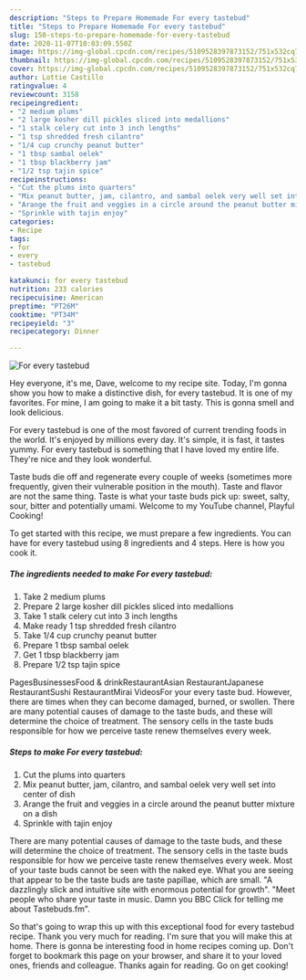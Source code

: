 ```yaml
---
description: "Steps to Prepare Homemade For every tastebud"
title: "Steps to Prepare Homemade For every tastebud"
slug: 150-steps-to-prepare-homemade-for-every-tastebud
date: 2020-11-07T10:03:09.550Z
image: https://img-global.cpcdn.com/recipes/5109528397873152/751x532cq70/for-every-tastebud-recipe-main-photo.jpg
thumbnail: https://img-global.cpcdn.com/recipes/5109528397873152/751x532cq70/for-every-tastebud-recipe-main-photo.jpg
cover: https://img-global.cpcdn.com/recipes/5109528397873152/751x532cq70/for-every-tastebud-recipe-main-photo.jpg
author: Lottie Castillo
ratingvalue: 4
reviewcount: 3158
recipeingredient:
- "2 medium plums"
- "2 large kosher dill pickles sliced into medallions"
- "1 stalk celery cut into 3 inch lengths"
- "1 tsp shredded fresh cilantro"
- "1/4 cup crunchy peanut butter"
- "1 tbsp sambal oelek"
- "1 tbsp blackberry jam"
- "1/2 tsp tajin spice"
recipeinstructions:
- "Cut the plums into quarters"
- "Mix peanut butter, jam, cilantro, and sambal oelek very well set into center of dish"
- "Arange the fruit and veggies in a circle around the peanut butter mixture on a dish"
- "Sprinkle with tajin enjoy"
categories:
- Recipe
tags:
- for
- every
- tastebud

katakunci: for every tastebud 
nutrition: 233 calories
recipecuisine: American
preptime: "PT26M"
cooktime: "PT34M"
recipeyield: "3"
recipecategory: Dinner

---
```



![For every tastebud](https://img-global.cpcdn.com/recipes/5109528397873152/751x532cq70/for-every-tastebud-recipe-main-photo.jpg)

Hey everyone, it's me, Dave, welcome to my recipe site. Today, I'm gonna show you how to make a distinctive dish, for every tastebud. It is one of my favorites. For mine, I am going to make it a bit tasty. This is gonna smell and look delicious.

For every tastebud is one of the most favored of current trending foods in the world. It's enjoyed by millions every day. It's simple, it is fast, it tastes yummy. For every tastebud is something that I have loved my entire life. They're nice and they look wonderful.

Taste buds die off and regenerate every couple of weeks (sometimes more frequently, given their vulnerable position in the mouth). Taste and flavor are not the same thing. Taste is what your taste buds pick up: sweet, salty, sour, bitter and potentially umami. Welcome to my YouTube channel, Playful Cooking!


To get started with this recipe, we must prepare a few ingredients. You can have for every tastebud using 8 ingredients and 4 steps. Here is how you cook it.

<!--inarticleads1-->

##### The ingredients needed to make For every tastebud:

1. Take 2 medium plums
1. Prepare 2 large kosher dill pickles sliced into medallions
1. Take 1 stalk celery cut into 3 inch lengths
1. Make ready 1 tsp shredded fresh cilantro
1. Take 1/4 cup crunchy peanut butter
1. Prepare 1 tbsp sambal oelek
1. Get 1 tbsp blackberry jam
1. Prepare 1/2 tsp tajin spice


PagesBusinessesFood &amp; drinkRestaurantAsian RestaurantJapanese RestaurantSushi RestaurantMirai VideosFor your every taste bud. However, there are times when they can become damaged, burned, or swollen. There are many potential causes of damage to the taste buds, and these will determine the choice of treatment. The sensory cells in the taste buds responsible for how we perceive taste renew themselves every week. 

<!--inarticleads2-->

##### Steps to make For every tastebud:

1. Cut the plums into quarters
1. Mix peanut butter, jam, cilantro, and sambal oelek very well set into center of dish
1. Arange the fruit and veggies in a circle around the peanut butter mixture on a dish
1. Sprinkle with tajin enjoy


There are many potential causes of damage to the taste buds, and these will determine the choice of treatment. The sensory cells in the taste buds responsible for how we perceive taste renew themselves every week. Most of your taste buds cannot be seen with the naked eye. What you are seeing that appear to be the taste buds are taste papillae, which are small. &#34;A dazzlingly slick and intuitive site with enormous potential for growth&#34;. &#34;Meet people who share your taste in music. Damn you BBC Click for telling me about Tastebuds.fm&#34;. 

So that's going to wrap this up with this exceptional food for every tastebud recipe. Thank you very much for reading. I'm sure that you will make this at home. There is gonna be interesting food in home recipes coming up. Don't forget to bookmark this page on your browser, and share it to your loved ones, friends and colleague. Thanks again for reading. Go on get cooking!
